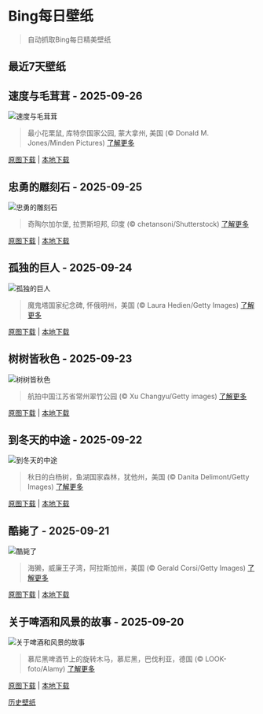 # Bing每日壁纸

> 自动抓取Bing每日精美壁纸

## 最近7天壁纸

## 速度与毛茸茸 - 2025-09-26
![速度与毛茸茸](https://cn.bing.com/th?id=OHR.AutumnChipmunk_ZH-CN6224482683_UHD.jpg&rf=LaDigue_UHD.jpg&pid=hp&w=3840&h=2160&rs=1&c=4)

> 最小花栗鼠, 库特奈国家公园, 蒙大拿州, 美国 (© Donald M. Jones/Minden Pictures)
> [了解更多](https://www.bing.com/search?q=%E6%9C%80%E5%B0%8F%E8%8A%B1%E6%A0%97%E9%BC%A0&form=hpcapt&mkt=zh-cn)

[原图下载](https://cn.bing.com/th?id=OHR.AutumnChipmunk_ZH-CN6224482683_UHD.jpg&rf=LaDigue_UHD.jpg&pid=hp&w=3840&h=2160&rs=1&c=4) | [本地下载](images/2025/09/2025-09-26.jpg)



## 忠勇的雕刻石 - 2025-09-25
![忠勇的雕刻石](https://cn.bing.com/th?id=OHR.FortChittorgarh_ZH-CN5999553283_UHD.jpg&rf=LaDigue_UHD.jpg&pid=hp&w=3840&h=2160&rs=1&c=4)

> 奇陶尔加尔堡, 拉贾斯坦邦, 印度 (© chetansoni/Shutterstock)
> [了解更多](https://www.bing.com/search?q=%E5%A5%87%E9%99%B6%E5%B0%94%E5%8A%A0%E5%B0%94%E5%A0%A1%E5%8D%B0%E5%BA%A6&form=hpcapt&mkt=zh-cn)

[原图下载](https://cn.bing.com/th?id=OHR.FortChittorgarh_ZH-CN5999553283_UHD.jpg&rf=LaDigue_UHD.jpg&pid=hp&w=3840&h=2160&rs=1&c=4) | [本地下载](images/2025/09/2025-09-25.jpg)



## 孤独的巨人 - 2025-09-24
![孤独的巨人](https://cn.bing.com/th?id=OHR.BearLodge_ZH-CN5880511888_UHD.jpg&rf=LaDigue_UHD.jpg&pid=hp&w=3840&h=2160&rs=1&c=4)

> 魔鬼塔国家纪念碑, 怀俄明州，美国 (© Laura Hedien/Getty Images)
> [了解更多](https://www.bing.com/search?q=%E9%AD%94%E9%AC%BC%E5%A1%94%E5%9B%BD%E5%AE%B6%E7%BA%AA%E5%BF%B5%E7%A2%91&form=hpcapt&mkt=zh-cn)

[原图下载](https://cn.bing.com/th?id=OHR.BearLodge_ZH-CN5880511888_UHD.jpg&rf=LaDigue_UHD.jpg&pid=hp&w=3840&h=2160&rs=1&c=4) | [本地下载](images/2025/09/2025-09-24.jpg)



## 树树皆秋色 - 2025-09-23
![树树皆秋色](https://cn.bing.com/th?id=OHR.AutumnalEquinoxY25_ZH-CN5692548297_UHD.jpg&rf=LaDigue_UHD.jpg&pid=hp&w=3840&h=2160&rs=1&c=4)

> 航拍中国江苏省常州翠竹公园 (© Xu Changyu/Getty images)
> [了解更多](https://www.bing.com/search?q=%E7%A7%8B%E5%88%86&form=hpcapt&mkt=zh-cn)

[原图下载](https://cn.bing.com/th?id=OHR.AutumnalEquinoxY25_ZH-CN5692548297_UHD.jpg&rf=LaDigue_UHD.jpg&pid=hp&w=3840&h=2160&rs=1&c=4) | [本地下载](images/2025/09/2025-09-23.jpg)



## 到冬天的中途 - 2025-09-22
![到冬天的中途](https://cn.bing.com/th?id=OHR.AspenEquinox_ZH-CN5474695693_UHD.jpg&rf=LaDigue_UHD.jpg&pid=hp&w=3840&h=2160&rs=1&c=4)

> 秋日的白杨树，鱼湖国家森林，犹他州，美国 (© Danita Delimont/Getty Images)
> [了解更多](https://www.bing.com/search?q=%E7%99%BD%E6%9D%A8%E6%A0%91&form=hpcapt&mkt=zh-cn)

[原图下载](https://cn.bing.com/th?id=OHR.AspenEquinox_ZH-CN5474695693_UHD.jpg&rf=LaDigue_UHD.jpg&pid=hp&w=3840&h=2160&rs=1&c=4) | [本地下载](images/2025/09/2025-09-22.jpg)



## 酷毙了 - 2025-09-21
![酷毙了](https://cn.bing.com/th?id=OHR.IceOtters_ZH-CN5393791969_UHD.jpg&rf=LaDigue_UHD.jpg&pid=hp&w=3840&h=2160&rs=1&c=4)

> 海獭，威廉王子湾，阿拉斯加州，美国 (© Gerald Corsi/Getty Images)
> [了解更多](https://www.bing.com/search?q=%E6%B5%B7%E7%8D%AD&form=hpcapt&mkt=zh-cn)

[原图下载](https://cn.bing.com/th?id=OHR.IceOtters_ZH-CN5393791969_UHD.jpg&rf=LaDigue_UHD.jpg&pid=hp&w=3840&h=2160&rs=1&c=4) | [本地下载](images/2025/09/2025-09-21.jpg)



## 关于啤酒和风景的故事 - 2025-09-20
![关于啤酒和风景的故事](https://cn.bing.com/th?id=OHR.OktoberfestSwing_ZH-CN5270146600_UHD.jpg&rf=LaDigue_UHD.jpg&pid=hp&w=3840&h=2160&rs=1&c=4)

> 慕尼黑啤酒节上的旋转木马，慕尼黑，巴伐利亚，德国 (© LOOK-foto/Alamy)
> [了解更多](https://www.bing.com/search?q=%E6%85%95%E5%B0%BC%E9%BB%91%E5%95%A4%E9%85%92%E8%8A%82&form=hpcapt&mkt=zh-cn)

[原图下载](https://cn.bing.com/th?id=OHR.OktoberfestSwing_ZH-CN5270146600_UHD.jpg&rf=LaDigue_UHD.jpg&pid=hp&w=3840&h=2160&rs=1&c=4) | [本地下载](images/2025/09/2025-09-20.jpg)



[历史壁纸](images/)

